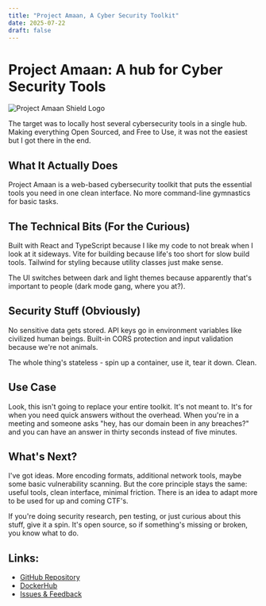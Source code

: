 ```yaml
---
title: "Project Amaan, A Cyber Security Toolkit"
date: 2025-07-22
draft: false
---
```


# Project Amaan: A hub for Cyber Security Tools

![Project Amaan Shield Logo](/images/project-amaan-shield.png)

The target was to locally host several cybersecurity tools in a single hub. Making everything Open Sourced, and Free to Use, it was not the easiest but I got there in the end.

## What It Actually Does

Project Amaan is a web-based cybersecurity toolkit that puts the essential tools you need in one clean interface. No more command-line gymnastics for basic tasks.

## The Technical Bits (For the Curious)

Built with React and TypeScript because I like my code to not break when I look at it sideways. Vite for building because life's too short for slow build tools. Tailwind for styling because utility classes just make sense.

The UI switches between dark and light themes because apparently that's important to people (dark mode gang, where you at?).

## Security Stuff (Obviously)

No sensitive data gets stored. API keys go in environment variables like civilized human beings. Built-in CORS protection and input validation because we're not animals.

The whole thing's stateless - spin up a container, use it, tear it down. Clean.

## Use Case

Look, this isn't going to replace your entire toolkit. It's not meant to. It's for when you need quick answers without the overhead. When you're in a meeting and someone asks "hey, has our domain been in any breaches?" and you can have an answer in thirty seconds instead of five minutes.

## What's Next?

I've got ideas. More encoding formats, additional network tools, maybe some basic vulnerability scanning. But the core principle stays the same: useful tools, clean interface, minimal friction. There is an idea to adapt more to be used for up and coming CTF's.

If you're doing security research, pen testing, or just curious about this stuff, give it a spin. It's open source, so if something's missing or broken, you know what to do.

## Links:

* [GitHub Repository](https://github.com/kbinkenaid/project-amaan-webapp)
* [DockerHub](https://hub.docker.com/r/kbinkenaid/project-amaan-webapp)
* [Issues & Feedback](https://github.com/kbinkenaid/project-amaan-webapp/issues)
